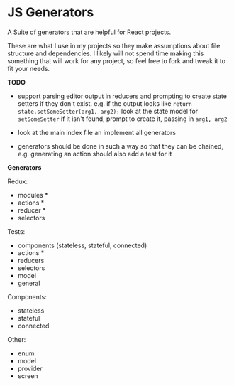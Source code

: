# JS Generators
A Suite of generators that are helpful for React projects.

These are what I use in my projects so they make assumptions about file structure and dependencies.
I likely will not spend time making this something that will work for any project, so feel free to fork and tweak it to fit your needs.

**TODO**
- support parsing editor output in reducers and prompting to create state setters if they don't exist. e.g.
if the output looks like `return state.setSomeSetter(arg1, arg2);` look at the state model for `setSomeSetter` if it
isn't found, prompt to create it, passing in `arg1, arg2`

- look at the main index file an implement all generators

- generators should be done in such a way so that they can be chained, e.g. generating an action should also add a test for it

**Generators**

Redux: 
- modules *
- actions *
- reducer *
- selectors

Tests:
- components (stateless, stateful, connected)
- actions *
- reducers
- selectors
- model
- general

Components: 
- stateless
- stateful
- connected

Other:
- enum
- model
- provider
- screen

